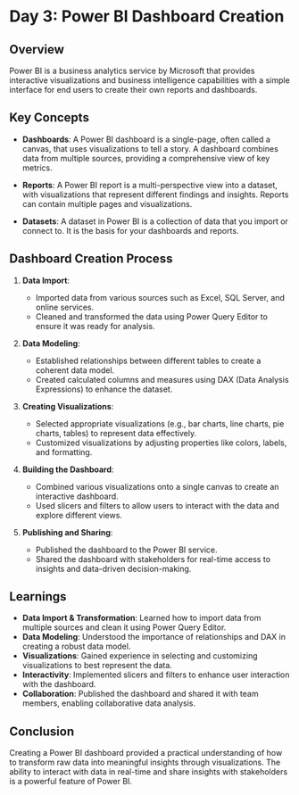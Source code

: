 # Day 3: Power BI Dashboard Creation

## Overview
Power BI is a business analytics service by Microsoft that provides interactive visualizations and business intelligence capabilities with a simple interface for end users to create their own reports and dashboards.

## Key Concepts

- **Dashboards**: A Power BI dashboard is a single-page, often called a canvas, that uses visualizations to tell a story. A dashboard combines data from multiple sources, providing a comprehensive view of key metrics.

- **Reports**: A Power BI report is a multi-perspective view into a dataset, with visualizations that represent different findings and insights. Reports can contain multiple pages and visualizations.

- **Datasets**: A dataset in Power BI is a collection of data that you import or connect to. It is the basis for your dashboards and reports.

## Dashboard Creation Process

1. **Data Import**:
   - Imported data from various sources such as Excel, SQL Server, and online services.
   - Cleaned and transformed the data using Power Query Editor to ensure it was ready for analysis.

2. **Data Modeling**:
   - Established relationships between different tables to create a coherent data model.
   - Created calculated columns and measures using DAX (Data Analysis Expressions) to enhance the dataset.

3. **Creating Visualizations**:
   - Selected appropriate visualizations (e.g., bar charts, line charts, pie charts, tables) to represent data effectively.
   - Customized visualizations by adjusting properties like colors, labels, and formatting.

4. **Building the Dashboard**:
   - Combined various visualizations onto a single canvas to create an interactive dashboard.
   - Used slicers and filters to allow users to interact with the data and explore different views.

5. **Publishing and Sharing**:
   - Published the dashboard to the Power BI service.
   - Shared the dashboard with stakeholders for real-time access to insights and data-driven decision-making.

## Learnings

- **Data Import & Transformation**: Learned how to import data from multiple sources and clean it using Power Query Editor.
- **Data Modeling**: Understood the importance of relationships and DAX in creating a robust data model.
- **Visualizations**: Gained experience in selecting and customizing visualizations to best represent the data.
- **Interactivity**: Implemented slicers and filters to enhance user interaction with the dashboard.
- **Collaboration**: Published the dashboard and shared it with team members, enabling collaborative data analysis.

## Conclusion
Creating a Power BI dashboard provided a practical understanding of how to transform raw data into meaningful insights through visualizations. The ability to interact with data in real-time and share insights with stakeholders is a powerful feature of Power BI.
